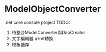 # ModelObjectConverter
.net core console project 
TODO:
1. 待整合ModelConverter與DaoCreater
2. 文字編輯器 \r\n\t轉換
3. 模板儲存
